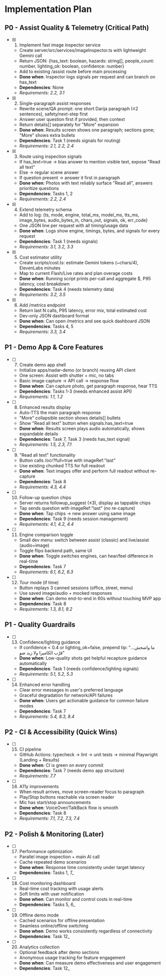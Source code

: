 # Implementation Plan

## P0 - Assist Quality & Telemetry (Critical Path)

- [x] 1. Implement fast image inspector service

  - Create server/src/services/imageInspector.ts with lightweight Gemini call
  - Return JSON: {has_text: boolean, hazards: string[], people_count: number, lighting_ok: boolean, confidence: number}
  - Add to existing /assist route before main processing
  - **Done when**: Inspector logs signals per request and can branch on has_text
  - **Dependencies**: None
  - _Requirements: 2.2, 3.1_

- [x] 2. Single-paragraph assist responses

  - Rewrite scene/QA prompt: one short Darija paragraph (≤2 sentences), safety/next-step first
  - Answer user question first if provided, then context
  - Return details[] separately for "More" expansion
  - **Done when**: Results screen shows one paragraph; sections gone; "More" shows extra bullets
  - **Dependencies**: Task 1 (needs signals for routing)
  - _Requirements: 2.1, 2.2, 2.4_

- [x] 3. Route using inspection signals

  - If has_text=true → bias answer to mention visible text, expose "Read all text"
  - Else → regular scene answer
  - If question present → answer it first in paragraph
  - **Done when**: Photos with text reliably surface "Read all", answers prioritize questions
  - **Dependencies**: Tasks 1, 2
  - _Requirements: 2.2, 2.4_

- [x] 4. Extend telemetry schema

  - Add to log: {ts, mode, engine, total_ms, model_ms, tts_ms, image_bytes, audio_bytes_in, chars_out, signals, ok, err_code}
  - One JSON line per request with all timing/usage data
  - **Done when**: Logs show engine, timings, bytes, and signals for every request
  - **Dependencies**: Task 1 (needs signals)
  - _Requirements: 3.1, 3.2, 3.3_

- [x] 5. Cost estimator utility

  - Create scripts/cost.ts: estimate Gemini tokens (~chars/4), ElevenLabs minutes
  - Map to current Flash/Live rates and plan overage costs
  - **Done when**: Running script prints per-call and aggregate $, P95 latency, cost breakdown
  - **Dependencies**: Task 4 (needs telemetry data)
  - _Requirements: 3.2, 3.5_

- [x] 6. Add /metrics endpoint


  - Return last N calls, P95 latency, error mix, total estimated cost
  - Dev-only JSON dashboard format
  - **Done when**: Can open /metrics and see quick dashboard JSON
  - **Dependencies**: Tasks 4, 5
  - _Requirements: 3.3, 3.4_

## P1 - Demo App & Core Features

- [ ] 7. Create demo app shell

  - Initialize apps/nadar-demo (or branch) reusing API client
  - One screen: Assist with shutter + mic, no tabs
  - Basic image capture → API call → response flow
  - **Done when**: Can capture photo, get paragraph response, hear TTS
  - **Dependencies**: Tasks 1-3 (needs enhanced assist API)
  - _Requirements: 1.1, 1.2_

- [ ] 8. Enhanced results display

  - Auto-TTS the main paragraph response
  - "More" collapsible section shows details[] bullets
  - Show "Read all text" button when signals.has_text=true
  - **Done when**: Results screen plays audio automatically, shows expandable details
  - **Dependencies**: Task 7, Task 3 (needs has_text signal)
  - _Requirements: 1.5, 2.3, 7.1_

- [ ] 9. "Read all text" functionality

  - Button calls /ocr?full=true with imageRef:"last"
  - Use existing chunked TTS for full readout
  - **Done when**: Text images offer and perform full readout without re-capture
  - **Dependencies**: Task 8
  - _Requirements: 4.3, 4.4_

- [ ] 10. Follow-up question chips

  - Server returns followup_suggest (≤3), display as tappable chips
  - Tap sends question with imageRef:"last" (no re-capture)
  - **Done when**: Tap chips → new answer using same image
  - **Dependencies**: Task 9 (needs session management)
  - _Requirements: 4.1, 4.2, 4.4_

- [ ] 11. Engine comparison toggle

  - Small dev menu: switch between assist (classic) and live/assist (audio+image)
  - Toggle flips backend path, same UI
  - **Done when**: Toggle switches engines, can hear/feel difference in real-time
  - **Dependencies**: Task 7
  - _Requirements: 6.1, 6.2, 6.3_

- [ ] 12. Tour mode (if time)
  - Button replays 3 canned sessions (office, street, menu)
  - Use saved image/audio + mocked responses
  - **Done when**: Can demo end-to-end in 60s without touching MVP app
  - **Dependencies**: Task 8
  - _Requirements: 1.3, 8.1, 8.2_

## P1 - Quality Guardrails

- [ ] 13. Confidence/lighting guidance

  - If confidence < 0.4 or lighting_ok=false, prepend tip: "ما واضحش… قرّب الكاميرا ولا زيد ضو"
  - **Done when**: Low-quality shots get helpful recapture guidance automatically
  - **Dependencies**: Task 1 (needs confidence/lighting signals)
  - _Requirements: 5.1, 5.2, 5.3_

- [ ] 14. Enhanced error handling
  - Clear error messages in user's preferred language
  - Graceful degradation for network/API failures
  - **Done when**: Users get actionable guidance for common failure modes
  - **Dependencies**: Task 7
  - _Requirements: 5.4, 8.3, 8.4_

## P2 - CI & Accessibility (Quick Wins)

- [ ] 15. CI pipeline

  - GitHub Actions: typecheck → lint → unit tests → minimal Playwright (Landing + Results)
  - **Done when**: CI is green on every commit
  - **Dependencies**: Task 7 (needs demo app structure)
  - _Requirements: 7.7_

- [ ] 16. A11y improvements
  - When result arrives, move screen-reader focus to paragraph
  - Play/Stop buttons reachable via screen reader
  - Mic has start/stop announcements
  - **Done when**: VoiceOver/TalkBack flow is smooth
  - **Dependencies**: Task 8
  - _Requirements: 7.1, 7.2, 7.3, 7.4_

## P2 - Polish & Monitoring (Later)

- [ ] 17. Performance optimization

  - Parallel image inspection + main AI call
  - Cache repeated demo scenarios
  - **Done when**: Response time consistently under target latency
  - **Dependencies**: Tasks 1, 7\_

- [ ] 18. Cost monitoring dashboard

  - Real-time cost tracking with usage alerts
  - Soft limits with user notification
  - **Done when**: Can monitor and control costs in real-time
  - **Dependencies**: Tasks 5, 6\_

- [ ] 19. Offline demo mode

  - Cached scenarios for offline presentation
  - Seamless online/offline switching
  - **Done when**: Demo works consistently regardless of connectivity
  - **Dependencies**: Task 12\_

- [ ] 20. Analytics collection
  - Optional feedback after demo sections
  - Anonymous usage tracking for feature engagement
  - **Done when**: Can measure demo effectiveness and user engagement
  - **Dependencies**: Task 12\_
